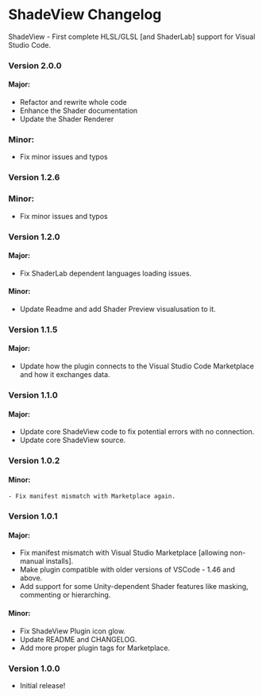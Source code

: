 # ShadeView Changelog

ShadeView - First complete HLSL/GLSL [and ShaderLab] support for Visual Studio Code.

### Version 2.0.0

#### Major:

- Refactor and rewrite whole code
- Enhance the Shader documentation
- Update the Shader Renderer

### Minor:

- Fix minor issues and typos

### Version 1.2.6

### Minor:

- Fix minor issues and typos

### Version 1.2.0

#### Major:

- Fix ShaderLab dependent languages loading issues.

#### Minor:

- Update Readme and add Shader Preview visualusation to it.

### Version 1.1.5

#### Major:

- Update how the plugin connects to the Visual Studio Code Marketplace and how it exchanges data.

### Version 1.1.0

#### Major:

- Update core ShadeView code to fix potential errors with no connection.
- Update core ShadeView source.

### Version 1.0.2

#### Minor:

    - Fix manifest mismatch with Marketplace again.

### Version 1.0.1

#### Major:

- Fix manifest mismatch with Visual Studio Marketplace [allowing non-manual installs].
- Make plugin compatible with older versions of VSCode - 1.46 and above.
- Add support for some Unity-dependent Shader features like masking, commenting or hierarching.

#### Minor:

- Fix ShadeView Plugin icon glow.
- Update README and CHANGELOG.
- Add more proper plugin tags for Marketplace.

### Version 1.0.0

- Initial release!
